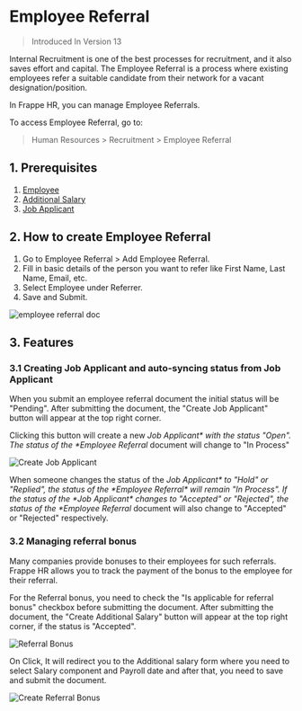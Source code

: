
# Employee Referral




> 
> Introduced In Version 13
> 
> 
> 


Internal Recruitment is one of the best processes for recruitment, and it also saves effort and capital.
The Employee Referral is a process where existing employees refer a suitable candidate from their network for a vacant designation/position.


In Frappe HR, you can manage Employee Referrals.


To access Employee Referral, go to:



> 
> Human Resources > Recruitment > Employee Referral
> 
> 
> 


## 1. Prerequisites


1. [Employee](/docs/en/human-resources/employee)
2. [Additional Salary](/docs/en/human-resources/additional-salary)
3. [Job Applicant](/docs/en/human-resources/job-applicant)


## 2. How to create Employee Referral


1. Go to Employee Referral > Add Employee Referral.
2. Fill in basic details of the person you want to refer like First Name, Last Name, Email, etc.
3. Select Employee under Referrer.
4. Save and Submit.


![employee referral doc](/files/employee-referral-doc.png)


## 3. Features


### 3.1 Creating Job Applicant and auto-syncing status from Job Applicant


When you submit an employee referral document the initial status will be "Pending". After submitting the document, the "Create Job Applicant" button will appear at the top right corner.


Clicking this button will create a new **Job Applicant*\* with the status "Open". The status of the \**Employee Referral** document will change to "In Process"


![Create Job Applicant](/files/create-job-applicant.png)


When someone changes the status of the **Job Applicant*\* to "Hold" or "Replied", the status of the \**Employee Referral*\* will remain "In Process". If the status of the \**Job Applicant*\* changes to "Accepted" or "Rejected", the status of the \**Employee Referral** document will also change to "Accepted" or "Rejected" respectively.


### 3.2 Managing referral bonus


Many companies provide bonuses to their employees for such referrals. Frappe HR allows you to track the payment of the bonus to the employee for their referral.


For the Referral bonus, you need to check the "Is applicable for referral bonus" checkbox before submitting the document. After submitting the document, the "Create Additional Salary" button will appear at the top right corner, if the status is "Accepted".


![Referral Bonus](/files/referral-bonus.png)


On Click, It will redirect you to the Additional salary form where you need to select Salary component and Payroll date and after that, you need to save and submit the document.


![Create Referral Bonus](/files/create-referral-bonus.png)




